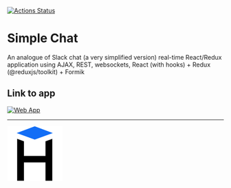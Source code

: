 [![Actions Status](https://github.com/NikoKrauche/frontend-project-12/actions/workflows/hexlet-check.yml/badge.svg)](https://github.com/NikoKrauche/frontend-project-12/actions)

# Simple Chat
An analogue of Slack chat (a very simplified version)
real-time React/Redux application using AJAX, REST, websockets, React (with hooks) + Redux (@reduxjs/toolkit) + Formik

## Link to app

[![Web App](https://go-chat-90zg.onrender.com/static/media/logo.6ce24c58023cc2f8fd88fe9d219db6c6.svg)](https://go-chat-90zg.onrender.com/)

***
 [![Hexlet Ltd. logo](https://raw.githubusercontent.com/Hexlet/assets/master/images/hexlet_logo128.png)](https://ru.hexlet.io/u/nikokrauch)